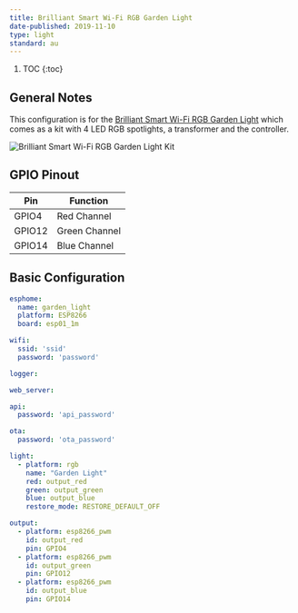 ```yaml
---
title: Brilliant Smart Wi-Fi RGB Garden Light
date-published: 2019-11-10
type: light
standard: au
---
```


1. TOC
{:toc}

## General Notes

This configuration is for the [Brilliant Smart Wi-Fi RGB Garden Light](https://www.brilliantsmart.com.au/smart-products/garden/smart-garden-kit/) 
which comes as a kit with 4 LED RGB spotlights, a transformer and the controller.

![Brilliant Smart Wi-Fi RGB Garden Light Kit](/assets/images/Brilliant-Smart-Wi-Fi-RGB-Garden-LightBrilliant-Smart-Wi-Fi-RGB-Garden-Light.jpg "Brilliant Smart Wi-Fi RGB Garden Light Kit")

## GPIO Pinout

| Pin     | Function      |
|---------|---------------|
| GPIO4   | Red Channel   |
| GPIO12  | Green Channel |
| GPIO14  | Blue Channel  |


## Basic Configuration
```yaml
esphome:
  name: garden_light
  platform: ESP8266
  board: esp01_1m

wifi:
  ssid: 'ssid'
  password: 'password'

logger:

web_server:

api:
  password: 'api_password'

ota:
  password: 'ota_password'

light:
  - platform: rgb
    name: "Garden Light"
    red: output_red
    green: output_green
    blue: output_blue
    restore_mode: RESTORE_DEFAULT_OFF

output:
  - platform: esp8266_pwm
    id: output_red
    pin: GPIO4
  - platform: esp8266_pwm
    id: output_green
    pin: GPIO12
  - platform: esp8266_pwm
    id: output_blue
    pin: GPIO14
```
